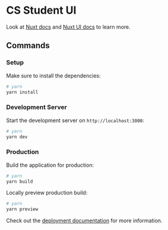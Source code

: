 # CS Student UI

Look at [Nuxt docs](https://nuxt.com/docs/getting-started/introduction) and [Nuxt UI docs](https://ui.nuxt.com) to learn more.

## Commands

### Setup

Make sure to install the dependencies:

```bash
# yarn
yarn install
```

### Development Server

Start the development server on `http://localhost:3000`:

```bash
# yarn
yarn dev
```

### Production

Build the application for production:

```bash
# yarn
yarn build
```

Locally preview production build:

```bash
# yarn
yarn preview
```

Check out the [deployment documentation](https://nuxt.com/docs/getting-started/deployment) for more information.
